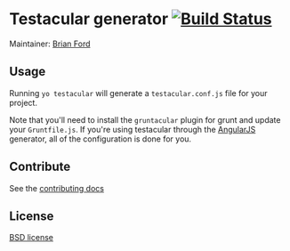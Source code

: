 # Testacular generator [![Build Status](https://secure.travis-ci.org/yeoman/generator-testacular.png?branch=master)](http://travis-ci.org/yeoman/generator-testacular)

Maintainer: [Brian Ford](https://github.com/btford)

## Usage

Running `yo testacular` will generate a `testacular.conf.js` file for your project.

Note that you'll need to install the `gruntacular` plugin for grunt and update your `Gruntfile.js`. If you're using testacular through the [AngularJS](https://github.com/yeoman/generator-angular) generator, all of the configuration is done for you.

## Contribute

See the [contributing docs](https://github.com/yeoman/yeoman/blob/master/contributing.md)


## License

[BSD license](http://opensource.org/licenses/bsd-license.php)
